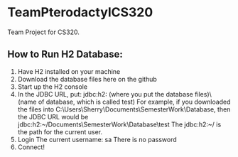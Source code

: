 # TeamPterodactylCS320
Team Project for CS320. 

## How to Run H2 Database:

1. Have H2 installed on your machine
2. Download the database files here on the github
3. Start up the H2 console
4. In the JDBC URL, put: jdbc:h2: (where you put the database files)\ (name of database, which is called test)
For example, if you downloaded the files into C:\Users\Sherry\Documents\SemesterWork\Database, then the JDBC URL would be jdbc:h2:~/Documents\SemesterWork\Database\test
The jdbc:h2:~/ is the path for the current user.
5. Login
The current username: sa
There is no password
6. Connect!

